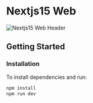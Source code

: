 # Nextjs15 Web

![Nextjs15 Web Header](https://github.com/user-attachments/assets/18cfc2cc-931d-429d-a8ae-780b19f146d9)

## Getting Started

### Installation
To install dependencies and run:
```bash
npm install
npm run dev
